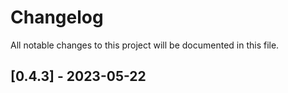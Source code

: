 # Changelog

All notable changes to this project will be documented in this file.

## [0.4.3] - 2023-05-22

<!-- generated by git-cliff -->
